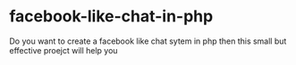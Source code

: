 facebook-like-chat-in-php
=========================

Do you want to create a facebook like chat sytem in php then this small but effective proejct will help you
